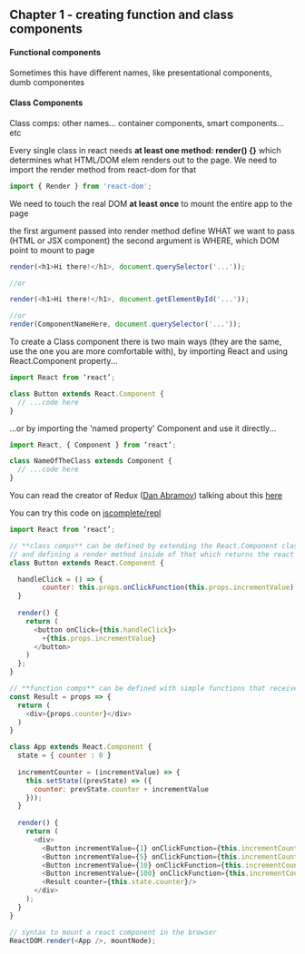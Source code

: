 ## Chapter 1 - creating function and class components

#### Functional components

Sometimes this have different names, like presentational components, dumb componentes

#### Class Components

Class comps: other names... container components, smart components... etc

Every single class in react needs **at least one method: render() {}** which determines what HTML/DOM elem renders out to the page. We need to import the render method from react-dom for that

```javascript
import { Render } from 'react-dom';
```

We need to touch the real DOM **at least once** to mount the entire app to the page

the first argument passed into render method define WHAT we want to pass (HTML or JSX component)
the second argument is WHERE, which DOM point to mount to page

```javascript
render(<h1>Hi there!</h1>, document.querySelector('...'));

//or 

render(<h1>Hi there!</h1>, document.getElementById('...'));

//or 
render(ComponentNameHere, document.querySelector('...'));
```


To create a Class component there is two main ways (they are the same, use the one you are more comfortable with), by importing React and using React.Component property...

```javascript
import React from ‘react’;

class Button extends React.Component {
  // ...code here
}
```

...or by importing the 'named property' Component and use it directly...

```javascript
import React, { Component } from ‘react’;

class NameOfTheClass extends Component {
  // ...code here
}
```



You can read the creator of Redux \([Dan Abramov](https://medium.com/@dan_abramov?source=post_header_lockup)\) talking about this [here](https://medium.com/@dan_abramov/smart-and-dumb-components-7ca2f9a7c7d0)

You can try this code on [jscomplete/repl](https://jscomplete.com/repl)

```javascript
import React from ‘react’;

// **class comps** can be defined by extending the React.Component class 
// and defining a render method inside of that which returns the react element.
class Button extends React.Component {

  handleClick = () => {
    	counter: this.props.onClickFunction(this.props.incrementValue)
  }
  
  render() {
    return (
      <button onClick={this.handleClick}>
      	+{this.props.incrementValue}
      </button>
    )	
  };
}

// **function comps** can be defined with simple functions that receive a props obj and returns a react elem
const Result = props => {
  return (
    <div>{props.counter}</div>
  )
}

class App extends React.Component {
  state = { counter : 0 }
  
  incrementCounter = (incrementValue) => {
    this.setState((prevState) => ({
      counter: prevState.counter + incrementValue
    }));
  }
  
  render() {
    return (
      <div>
        <Button incrementValue={1} onClickFunction={this.incrementCounter}/>
        <Button incrementValue={5} onClickFunction={this.incrementCounter}/>
        <Button incrementValue={10} onClickFunction={this.incrementCounter}/>
        <Button incrementValue={100} onClickFunction={this.incrementCounter}/>
        <Result counter={this.state.counter}/>
      </div>
    );
  }
}

// syntax to mount a react component in the browser
ReactDOM.render(<App />, mountNode);
```









